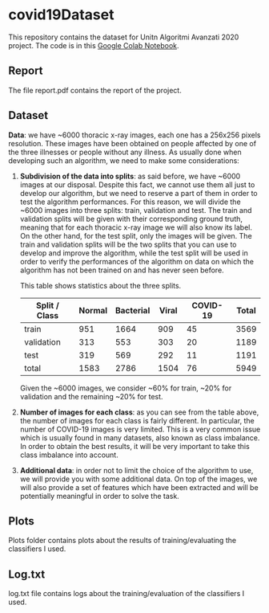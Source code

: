 # covid19Dataset
This repository contains the dataset for Unitn Algoritmi Avanzati 2020 project. The code is in this [Google Colab Notebook](https://colab.research.google.com/drive/1tTcINLbBPCb3XQDNEGBkENXJpaOUBbLE?usp=sharing).

## Report
The file report.pdf contains the report of the project.

## Dataset
**Data**: we have ~6000 thoracic x-ray images, each one has a 256x256 pixels resolution. These images have been obtained on people affected by one of the three illnesses or people without any illness. As usually done when developing such an algorithm, we need to make some considerations:
 
1. **Subdivision of the data into splits**: as said before, we have ~6000 images at our disposal. Despite this fact, we cannot use them all just to develop our algorithm, but we need to reserve a part of them in order to test the algorithm performances. For this reason, we will divide the ~6000 images into three splits: train, validation and test. The train and validation splits will be given with their corresponding ground truth, meaning that for each thoracic x-ray image we will also know its label. On the other hand, for the test split, only the images will be given. The train and validation splits will be the two splits that you can use to develop and improve the algorithm, while the test split will be used in order to verify the performances of the algorithm on data on which the algorithm has not been trained on and has never seen before. 

    This table shows statistics about the three splits.


    Split / Class | Normal | Bacterial | Viral | COVID-19 | Total
    --------------|--------|-----------|-------|----------|------
    train | 951 | 1664 | 909 | 45 | 3569 | 
    validation | 313 | 553 | 303 | 20 | 1189 
    test |319 | 569 | 292 | 11 | 1191 
    total | 1583 | 2786 | 1504 | 76 | 5949 
    
    Given the ~6000 images, we consider ~60% for train, ~20% for validation and the remaining ~20% for test. 

2. **Number of images for each class**: as you can see from the table above, the number of images for each class is fairly different. In particular, the number of COVID-19 images is very limited. This is a very common issue which is usually found in many datasets, also known as class imbalance. In order to obtain the best results, it will be very important to take this class imbalance into account.

3. **Additional data**: in order not to limit the choice of the algorithm to use, we will provide you with some additional data. On top of the images, we will also provide a set of features which have been extracted and will be potentially meaningful in order to solve the task. 

## Plots
Plots folder contains plots about the results of training/evaluating the classifiers I used.

## Log.txt
log.txt file contains logs about the training/evaluation of the classifiers I used.
